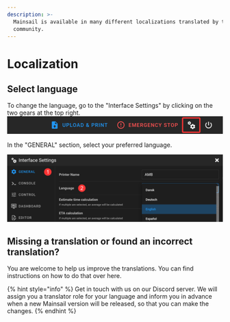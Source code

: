 ```yaml
---
description: >-
  Mainsail is available in many different localizations translated by the
  community.
---
```


# Localization

## Select language

To change the language, go to the "Interface Settings" by clicking on the two gears at the top right. ![](../.gitbook/assets/header-settings.png)

In the "GENERAL" section, select your preferred language.

![](../.gitbook/assets/settings-language.png)

## Missing a translation or found an incorrect translation?

You are welcome to help us improve the translations. You can find instructions on how to do that over here.

{% hint style="info" %}
Get in touch with us on our Discord server. We will assign you a translator role for your language and inform you in advance when a new Mainsail version will be released, so that you can make the changes.
{% endhint %}
